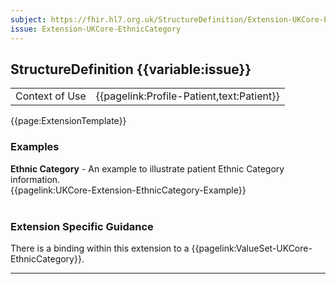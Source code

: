 ```yaml
---
subject: https://fhir.hl7.org.uk/StructureDefinition/Extension-UKCore-EthnicCategory
issue: Extension-UKCore-EthnicCategory
---
```

## StructureDefinition {{variable:issue}}

<table id="addToTranspose">
<tr><td>Context of Use</td>
<td>{{pagelink:Profile-Patient,text:Patient}}</td>
</tr>
</table>

{{page:ExtensionTemplate}}

<div id="Examples" class="tabcontent">
  <h3>Examples</h3>
<b>Ethnic Category</b> - An example to illustrate patient Ethnic Category information. </br>
{{pagelink:UKCore-Extension-EthnicCategory-Example}}
<br><br>
</div>

<h3 id="guidance-ethniccategory">Extension Specific Guidance</h3>

There is a binding within this extension to a {{pagelink:ValueSet-UKCore-EthnicCategory}}.

---
